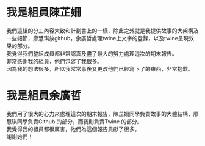 # 我是組員陳芷姍
我們這組的分工內容大致和計劃書上的一樣，除此之外就是我提供故事的大架構及一些細節，廖慧琪放github，余廣哲處理twine上文字的登錄，以及twine呈現效果的部分。  
我覺得我們整組成員都非常認真及盡了最大的努力處理這次的期末報告。  
非常感謝我的組員，他們包容了我很多。  
因為我的想法很多，所以我常常事後又更改他們已經寫下了的東西，非常抱歉。  

# 我是組員余廣哲
我們用了很大的心力來處理這次的期末報告，陳芷姍同學負責故事的大體結構，廖慧琪同學負責Github 的部分，而我則負責Twine 的部分。  
我覺得我的組員都很厲害，他們為這個報告貢獻了很多。  
謝謝她們！  
